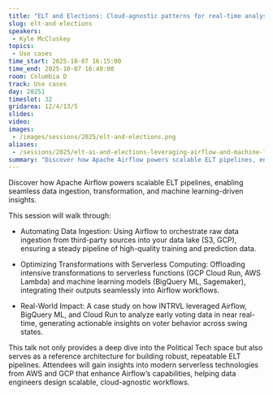 ```yaml
---
title: "ELT and Elections: Cloud-agnostic patterns for real-time analysis"
slug: elt-and-elections
speakers:
 - Kyle McCluskey
topics:
 - Use cases
time_start: 2025-10-07 16:15:00
time_end: 2025-10-07 16:40:00
room: Columbia D
track: Use cases
day: 20251
timeslot: 32
gridarea: 12/4/13/5
slides:
video: 
images:
 - /images/sessions/2025/elt-and-elections.png
aliases: 
 - /sessions/2025/elt-ai-and-elections-leveraging-airflow-and-machine-learning-to-analyze-voting-behavior-at-intrvl
summary: "Discover how Apache Airflow powers scalable ELT pipelines, enabling seamless data ingestion, transformation, and machine learning-driven insights."
---
```


Discover how Apache Airflow powers scalable ELT pipelines, enabling seamless data ingestion, transformation, and machine learning-driven insights. 

This session will walk through:
 * Automating Data Ingestion: Using Airflow to orchestrate raw data ingestion from third-party sources into your data lake (S3, GCP), ensuring a steady pipeline of high-quality training and prediction data.

 * Optimizing Transformations with Serverless Computing: Offloading intensive transformations to serverless functions (GCP Cloud Run, AWS Lambda) and machine learning models (BigQuery ML, Sagemaker), integrating their outputs seamlessly into Airflow workflows.

 * Real-World Impact: A case study on how INTRVL leveraged Airflow, BigQuery ML, and Cloud Run to analyze early voting data in near real-time, generating actionable insights on voter behavior across swing states.

This talk not only provides a deep dive into the Political Tech space but also serves as a reference architecture for building robust, repeatable ELT pipelines. Attendees will gain insights into modern serverless technologies from AWS and GCP that enhance Airflow’s capabilities, helping data engineers design scalable, cloud-agnostic workflows.
